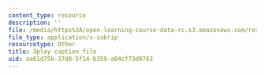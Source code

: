 ```yaml
---
content_type: resource
description: ''
file: /media/https%3A/open-learning-course-data-rc.s3.amazonaws.com/res-6-012-introduction-to-probability-spring-2018/aa61d75b37d85f14b359a04cf73d0763_QXKgTPR_8wk.vtt
file_type: application/x-subrip
resourcetype: Other
title: 3play caption file
uid: aa61d75b-37d8-5f14-b359-a04cf73d0763
---
```

